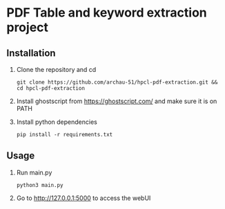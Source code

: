 # PDF Table and keyword extraction project

## Installation

1. Clone the repository and cd
   
   ```shell
   git clone https://github.com/archau-51/hpcl-pdf-extraction.git && cd hpcl-pdf-extraction
   ```

2.  Install ghostscript from https://ghostscript.com/ and make sure it is on PATH

3. Install python dependencies
   
   ```shell
   pip install -r requirements.txt
   ```

## Usage

1. Run main.py
   
   ```shell
   python3 main.py
   ```

2. Go to http://127.0.0.1:5000 to access the webUI
